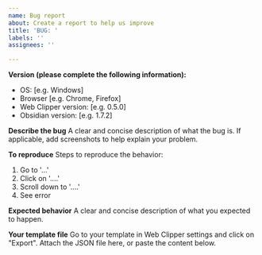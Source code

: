 ```yaml
---
name: Bug report
about: Create a report to help us improve
title: 'BUG: '
labels: ''
assignees: ''

---
```


**Version (please complete the following information):**
 - OS: [e.g. Windows]
 - Browser [e.g. Chrome, Firefox]
 - Web Clipper version: [e.g. 0.5.0]
- Obsidian version: [e.g. 1.7.2]

**Describe the bug**
A clear and concise description of what the bug is. If applicable, add screenshots to help explain your problem.

**To reproduce**
Steps to reproduce the behavior:
1. Go to '...'
2. Click on '....'
3. Scroll down to '....'
4. See error

**Expected behavior**
A clear and concise description of what you expected to happen.

**Your template file**
Go to your template in Web Clipper settings and click on "Export". Attach the JSON file here, or paste the content below.